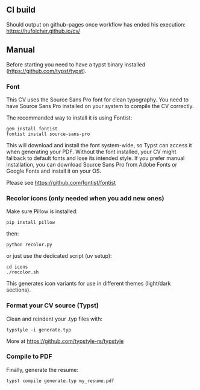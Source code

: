 ## CI build
Should output on github-pages once workflow has ended his execution: https://hufolcher.github.io/cv/

## Manual
Before starting you need to have a typst binary installed (https://github.com/typst/typst).
### Font
This CV uses the Source Sans Pro font for clean typography.
You need to have Source Sans Pro installed on your system to compile the CV correctly.

The recommanded way to install it is using Fontist:
```
gem install fontist
fontist install source-sans-pro
```
This will download and install the font system-wide, so Typst can access it when generating your PDF.
Without the font installed, your CV might fallback to default fonts and lose its intended style.
If you prefer manual installation, you can download Source Sans Pro from Adobe Fonts or Google Fonts and install it on your OS.

Please see https://github.com/fontist/fontist

###  Recolor icons (only needed when you add new ones)
Make sure Pillow is installed:
```
pip install pillow
```
then:
```
python recolor.py
```
or just use the dedicated script (uv setup):
```
cd icons
./recolor.sh
```
This generates icon variants for use in different themes (light/dark sections).

### Format your CV source (Typst)
Clean and reindent your .typ files with:

```
typstyle -i generate.typ
```
More at https://github.com/typstyle-rs/typstyle

### Compile to PDF
Finally, generate the resume:

```
typst compile generate.typ my_resume.pdf
```
